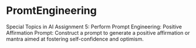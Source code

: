 # PromtEngineering
Special Topics in AI Assignment 5: Perform Prompt Engineering: Positive Affirmation Prompt: Construct a prompt to generate a positive affirmation or mantra aimed at fostering self-confidence and optimism.
